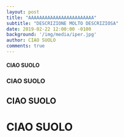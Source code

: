 ```yaml
---
layout: post
title: "AAAAAAAAAAAAAAAAAAAAAAAA"
subtitle: "DESCRIZIONE MOLTO DESCRIZIOSA"
date: 2019-02-22 12:00:00 -0100
background: '/img/media/iper.jpg'
author: CIAO SUOLO
comments: true
---
```



#### CIAO SUOLO
### CIAO SUOLO
## CIAO SUOLO
# CIAO SUOLO